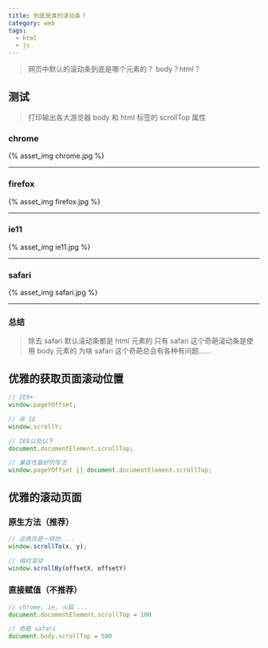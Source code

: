 ```yaml
---
title: 到底是谁的滚动条？
category: web
tags:
  - html
  - js
---
```


> 网页中默认的滚动条到底是哪个元素的？
> body？html？

## 测试
> 打印输出各大游览器 body 和 html 标签的 scrollTop 属性

### chrome
{% asset_img chrome.jpg %}

------------------------------------

### firefox
{% asset_img firefox.jpg %}

------------------------------------

### ie11
{% asset_img ie11.jpg %}

------------------------------------

### safari
{% asset_img safari.jpg %}

------------------------------------

### 总结
> 除去 safari 默认滚动条都是 html 元素的
> 只有 safari 这个奇葩滚动条是使用 body 元素的
> 为啥 safari 这个奇葩总会有各种有问题......

## 优雅的获取页面滚动位置

```javascript
// IE9+
window.pageYOffset;

// 非 IE
window.scrollY;

// IE8以及以下
document.documentElement.scrollTop;

// 兼容性最好的写法
window.pageYOffset || document.documentElement.scrollTop;
```

## 优雅的滚动页面

### 原生方法（推荐）
```javascript
// 这俩货是一样的....
window.scrollTo(x, y);

// 相对滚动
window.scrollBy(offsetX, offsetY)
```

### 直接赋值（不推荐）
```javascript
// chrome, ie, 火狐 ...
document.documentElement.scrollTop = 100

// 奇葩 safari
document.body.scrollTop = 500
```